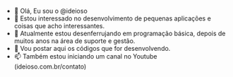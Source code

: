 - 👋 Olá, Eu sou o @ideioso
- 👀 Estou interessado no desenvolvimento de pequenas aplicações e coisas que acho interessantes.
- 🌱 Atualmente estou desenferrujando em programação básica, depois de muitos anos na área de suporte e gestão.
- 💞️ Vou postar aqui os códigos que for desenvolvendo.
- 📫 Também estou iniciando um canal no Youtube (ideioso.com.br/contato)
